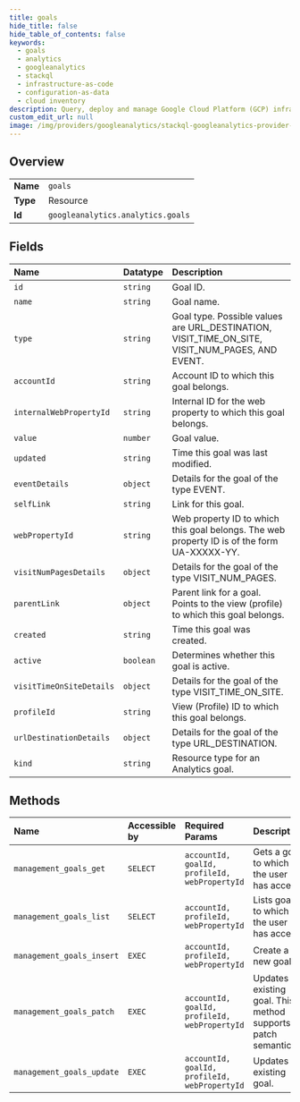 ```yaml
---
title: goals
hide_title: false
hide_table_of_contents: false
keywords:
  - goals
  - analytics
  - googleanalytics    
  - stackql
  - infrastructure-as-code
  - configuration-as-data
  - cloud inventory
description: Query, deploy and manage Google Cloud Platform (GCP) infrastructure and resources using SQL
custom_edit_url: null
image: /img/providers/googleanalytics/stackql-googleanalytics-provider-featured-image.png
---
```

  
    

## Overview
<table><tbody>
<tr><td><b>Name</b></td><td><code>goals</code></td></tr>
<tr><td><b>Type</b></td><td>Resource</td></tr>
<tr><td><b>Id</b></td><td><code>googleanalytics.analytics.goals</code></td></tr>
</tbody></table>

## Fields
| Name | Datatype | Description |
|:-----|:---------|:------------|
| `id` | `string` | Goal ID. |
| `name` | `string` | Goal name. |
| `type` | `string` | Goal type. Possible values are URL_DESTINATION, VISIT_TIME_ON_SITE, VISIT_NUM_PAGES, AND EVENT. |
| `accountId` | `string` | Account ID to which this goal belongs. |
| `internalWebPropertyId` | `string` | Internal ID for the web property to which this goal belongs. |
| `value` | `number` | Goal value. |
| `updated` | `string` | Time this goal was last modified. |
| `eventDetails` | `object` | Details for the goal of the type EVENT. |
| `selfLink` | `string` | Link for this goal. |
| `webPropertyId` | `string` | Web property ID to which this goal belongs. The web property ID is of the form UA-XXXXX-YY. |
| `visitNumPagesDetails` | `object` | Details for the goal of the type VISIT_NUM_PAGES. |
| `parentLink` | `object` | Parent link for a goal. Points to the view (profile) to which this goal belongs. |
| `created` | `string` | Time this goal was created. |
| `active` | `boolean` | Determines whether this goal is active. |
| `visitTimeOnSiteDetails` | `object` | Details for the goal of the type VISIT_TIME_ON_SITE. |
| `profileId` | `string` | View (Profile) ID to which this goal belongs. |
| `urlDestinationDetails` | `object` | Details for the goal of the type URL_DESTINATION. |
| `kind` | `string` | Resource type for an Analytics goal. |
## Methods
| Name | Accessible by | Required Params | Description |
|:-----|:--------------|:----------------|:------------|
| `management_goals_get` | `SELECT` | `accountId, goalId, profileId, webPropertyId` | Gets a goal to which the user has access. |
| `management_goals_list` | `SELECT` | `accountId, profileId, webPropertyId` | Lists goals to which the user has access. |
| `management_goals_insert` | `EXEC` | `accountId, profileId, webPropertyId` | Create a new goal. |
| `management_goals_patch` | `EXEC` | `accountId, goalId, profileId, webPropertyId` | Updates an existing goal. This method supports patch semantics. |
| `management_goals_update` | `EXEC` | `accountId, goalId, profileId, webPropertyId` | Updates an existing goal. |
